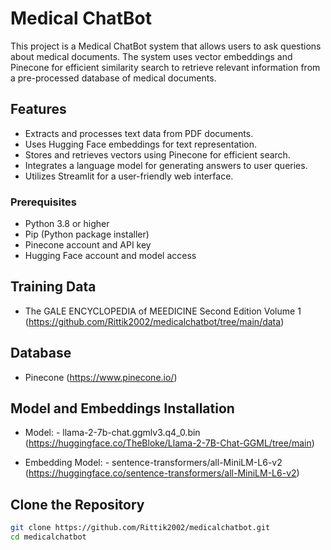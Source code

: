 # Medical ChatBot

This project is a Medical ChatBot system that allows users to ask questions about medical documents. The system uses vector embeddings and Pinecone for efficient similarity search to retrieve relevant information from a pre-processed database of medical documents.

## Features

- Extracts and processes text data from PDF documents.
- Uses Hugging Face embeddings for text representation.
- Stores and retrieves vectors using Pinecone for efficient search.
- Integrates a language model for generating answers to user queries.
- Utilizes Streamlit for a user-friendly web interface.


### Prerequisites

- Python 3.8 or higher
- Pip (Python package installer)
- Pinecone account and API key
- Hugging Face account and model access

## Training Data

- The GALE ENCYCLOPEDIA of MEEDICINE Second Edition Volume 1 (https://github.com/Rittik2002/medicalchatbot/tree/main/data)

## Database

- Pinecone (https://www.pinecone.io/)

## Model and Embeddings Installation

- Model: - llama-2-7b-chat.ggmlv3.q4_0.bin (https://huggingface.co/TheBloke/Llama-2-7B-Chat-GGML/tree/main)

- Embedding Model: - sentence-transformers/all-MiniLM-L6-v2 (https://huggingface.co/sentence-transformers/all-MiniLM-L6-v2)

## Clone the Repository

   ```bash
   git clone https://github.com/Rittik2002/medicalchatbot.git
   cd medicalchatbot
